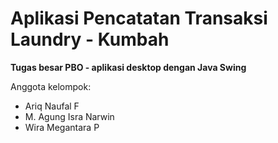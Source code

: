 # Aplikasi Pencatatan Transaksi Laundry - Kumbah

**Tugas besar PBO - aplikasi desktop dengan Java Swing**

Anggota kelompok:

- Ariq Naufal F
- M. Agung Isra Narwin
- Wira Megantara P
